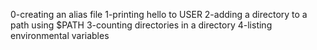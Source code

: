 0-creating an alias file
1-printing hello to USER
2-adding a directory to a path using $PATH
3-counting directories in a directory 
4-listing environmental variables
